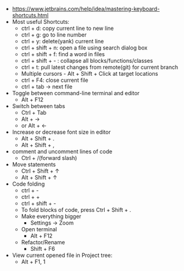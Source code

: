 - https://www.jetbrains.com/help/idea/mastering-keyboard-shortcuts.html
- Most useful Shortcuts:
  - ctrl + d: copy current line to new line
  - ctrl + g: go to line number
  - ctrl + y: delete(yank) current line 
  - ctrl + shift + n: open a file using search dialog box 
  - ctrl + shift + f: find a word in files 
  - ctrl + shift + - : collapse all blocks/functions/classes 
  - ctrl + t: pull latest changes from remote(git) for current branch 
  - Multiple cursors - Alt + Shift + Click at target locations 
  - ctrl + F4: close current file 
  - ctrl + tab -> next file
- Toggle between command-line terminal and editor
  - Alt + F12
- Switch between tabs
  - Ctrl + Tab
  - Alt + -> 
  - or Alt + <-
- Increase or decrease font size in editor
  - Alt + Shift + .
  - Alt + Shift + ,
- comment and uncomment lines of code
  - Ctrl + /(forward slash)
- Move statements
  - Ctrl + Shift + ↑
  - Alt + Shift + ↑
- Code folding
  - ctrl + -
  - ctrl + +
  - ctrl + shift + -
  - To fold blocks of code, press Ctrl + Shift + .
  - Make everything bigger
    - Settings -> Zoom
  - Open terminal
    - Alt + F12
  - Refactor/Rename
    - Shift + F6
- View current opened file in Project tree:
  - Alt + F1, 1
